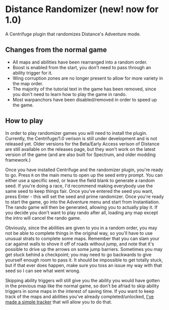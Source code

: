 # Distance Randomizer (new! now for 1.0)
A Centrifuge plugin that randomizes Distance's Adventure mode.

## Changes from the normal game
- All maps and abilities have been rearranged into a random order.
- Boost is enabled from the start, you don't need to pass through an ability trigger for it.
- Wing corruption zones are no longer present to allow for more variety in the map order.
- The majority of the tutorial text in the game has been removed, since you don't need to learn
  how to play the game in rando.
- Most warpanchors have been disabled/removed in order to speed up the game.

## How to play
In order to play randomizer games you will need to install the plugin. Currently, the Centrifuge/1.0
verison is still under development and is not released yet. Older versions for the Beta/Early Access
verison of Distance are still available on the releases page, but they won't work on the latest
version of the game (and are also built for Spectrum, and older modding framework.)

Once you have installed Centrifuge and the randomizer plugin, you're ready to go. Press `R` on the main menu
to open up the seed entry prompt. You can either use a specific seed, or leave the
field blank to generate a random seed. If you're doing a race, I'd recommend making everybody
use the same seed to keep things fair. Once you've entered the seed you want, press Enter - this
will set the seed and prime randomizer. Once you're ready to start the game, go into the
Adventure menu and start from Instantiation. The rando game will then be generated, allowing you
to actually play it. If you decide you don't want to play rando after all, loading any map except the
intro will cancel the rando game.

Obviously, since the abilities are given to you in a random order, you may not be able to
complete things in the original way, so you'll have to use unusual strats to complete some
maps. Remember that you can slam your car against walls to shove it off of roads without jump,
and note that it's possible to drive up the arrows on some jump barriers. Sometimes you may get
stuck behind a checkpoint; you may need to go backwards to give yourself enough room to pass it.
It should be impossible to get totally stuck, but if that ever does happen, make sure you toss
an issue my way with that seed so I can see what went wrong.

Skipping ability triggers will still give you the ability you would have gotten in the previous
map like the normal game, so don't be afriad to skip ability triggers in some maps in the interest of saving time.
If you want to keep track of the maps and abilities you've already completed/unlocked, [I've made a simple tracker](https://tiyenti.github.io/disttracker)
that will allow you to do that.